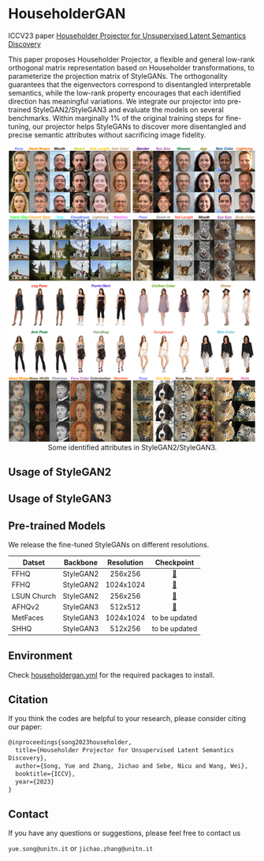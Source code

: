 # HouseholderGAN

ICCV23 paper [Householder Projector for Unsupervised Latent Semantics Discovery](https://arxiv.org/abs/)

This paper proposes Householder Projector, a flexible and general low-rank orthogonal matrix representation based on Householder transformations, to parameterize the projection matrix of StyleGANs. The orthogonality guarantees that the eigenvectors correspond to disentangled interpretable semantics, while the low-rank property encourages that each identified direction has meaningful variations. We integrate our projector into pre-trained StyleGAN2/StyleGAN3 and evaluate the models on several benchmarks. Within marginally 1\% of the original training steps for fine-tuning, our projector helps StyleGANs to discover more disentangled and precise semantic attributes without sacrificing image fidelity.

<p align="center">
<img src="householder1_full.png" width="800px"/>
  <br>
Some identified attributes in StyleGAN2/StyleGAN3.
</p>

## Usage of StyleGAN2




## Usage of StyleGAN3





## Pre-trained Models

We release the fine-tuned StyleGANs on different resolutions.


| Datset       | Backbone | Resolution | Checkpoint |
|--------------|:--------:|:--------------:|:----------:|
| FFHQ         | StyleGAN2 |  256x256   | [:link:](https://drive.google.com/file/d/1mbmGRkrdZfWwCaRRV9OF_xW2AH1Cj0-H/view?usp=sharing) |
| FFHQ         | StyleGAN2 |  1024x1024 | [:link:](https://drive.google.com/file/d/1MEBk5Br2stbaSNl-4ImQQ1qUJnBBQPjM/view?usp=sharing) |
| LSUN Church  | StyleGAN2 |  256x256   | [:link:](https://drive.google.com/file/d/15Nzei6bMev3gJu3votONi9LqcqU1ihiN/view?usp=sharing) |
| AFHQv2       | StyleGAN3 |  512x512   | [:link:](https://drive.google.com/file/d/1OZsu5RPeBbxk4mNfqEoq0e_Af5GZFpf9/view?usp=sharing) |
| MetFaces     | StyleGAN3 |  1024x1024 | to be updated |
| SHHQ         | StyleGAN3 |  512x256   | to be updated |

## Environment

Check [householdergan.yml](https://github.com/KingJamesSong/HouseholderGAN/blob/main/householdergan.yaml) for the required packages to install.

## Citation 
If you think the codes are helpful to your research, please consider citing our paper:

```
@inproceedings{song2023householder,
  title={Householder Projector for Unsupervised Latent Semantics Discovery},
  author={Song, Yue and Zhang, Jichao and Sebe, Nicu and Wang, Wei},
  booktitle={ICCV},
  year={2023}
}
```

## Contact

If you have any questions or suggestions, please feel free to contact us

`yue.song@unitn.it` or `jichao.zhang@unitn.it`

